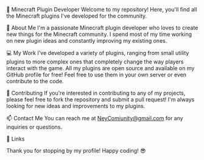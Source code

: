  🚀 Minecraft Plugin Developer
Welcome to my repository! Here, you'll find all the Minecraft plugins I've developed for the community.

 🧐 About Me
I'm a passionate Minecraft plugin developer who loves to create new things for the Minecraft community. I spend most of my time working on new plugin ideas and constantly improving my existing ones.

 💻 My Work
I've developed a variety of plugins, ranging from small utility plugins to more complex ones that completely change the way players interact with the game. All my plugins are open source and available on my GitHub profile for free! Feel free to use them in your own server or even contribute to the code.

 🤝 Contributing
If you're interested in contributing to any of my projects, please feel free to fork the repository and submit a pull request! I'm always looking for new ideas and improvements to my plugins.

 📫 Contact Me
You can reach me at NeyComiunity@gmail.com for any inquiries or questions.

 🔗 Links
 

Thank you for stopping by my profile! Happy coding! 😎
